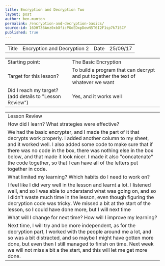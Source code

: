 ```yaml
---
title: Encryption and Decryption Two
layout: post
author: ben.munton
permalink: /encryption-and-decryption-basics/
source-id: 16DHT36Anz0xbOficPGoEDxpDowN5T6I2F1sp7k71SCY
published: true
---
```

<table>
  <tr>
    <td>Title</td>
    <td>Encryption and Decryption 2</td>
    <td>Date</td>
    <td>25/09/17</td>
  </tr>
</table>


<table>
  <tr>
    <td>Starting point:</td>
    <td>The Basic Encryption</td>
  </tr>
  <tr>
    <td>Target for this lesson?</td>
    <td>To build a program that can decrypt and put together the text of whatever we want</td>
  </tr>
  <tr>
    <td>Did I reach my target? 
(add details to "Lesson Review")</td>
    <td> Yes, and it works well</td>
  </tr>
</table>


<table>
  <tr>
    <td>Lesson Review</td>
  </tr>
  <tr>
    <td>How did I learn? What strategies were effective? </td>
  </tr>
  <tr>
    <td>We had the basic encrypter, and I made the part of it that decrypts work properly. I added another column to my sheet, and it worked well. I also added some code to make sure that if there was no code in the box, there was nothing else in the box below, and that made it look nicer.  I made it also "concatenate" the code together, so that I can have all of the letters put together in code.</td>
  </tr>
  <tr>
    <td>What limited my learning? Which habits do I need to work on? </td>
  </tr>
  <tr>
    <td>I feel like I did very well in the lesson and learnt a lot.  I listened well, and so I was able to understand what was going on, and so I didn't waste much time in the lesson, even though figuring the decryption code was tricky.  We missed a bit at the start of the lesson, so I could have done more, but I will next time</td>
  </tr>
  <tr>
    <td>What will I change for next time? How will I improve my learning?</td>
  </tr>
  <tr>
    <td>Next time, I will try and be more independent, as for the decryption part, I worked with the people around me a lot, and so was a bit distracted, and so maybe I might have gotten more done, but even then I still managed to finish on time. Next week we will not miss a bit a the start, and this will let me get more done.</td>
  </tr>
</table>


